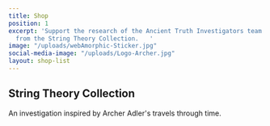 ```yaml
---
title: Shop
position: 1
excerpt: 'Support the research of the Ancient Truth Investigators team with your purchase
  from the String Theory Collection.   '
image: "/uploads/webAmorphic-Sticker.jpg"
social-media-image: "/uploads/Logo-Archer.jpg"
layout: shop-list
---
```


## String Theory Collection

An investigation inspired by Archer Adler's travels through time. 